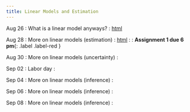 ```yaml
---
title: Linear Models and Estimation
---
```


Aug 26
: What is a linear model anyways? 
  : [html](https://jlacasa.github.io/stat705_fall2024/classes/day04_08262024)

Aug 28
: More on linear models (estimation)
  : [html](https://jlacasa.github.io/stat705_fall2024/classes/day05_08282024)
: [](#) 
  : **Assignment 1 due 6 pm**{: .label .label-red }

Aug 30
: More on linear models (uncertainty)
  : [](#)

Sep 02
: Labor day
  : 

Sep 04
: More on linear models (inference)
  : [](#)

Sep 06
: More on linear models (inference)
  : [](#)

Sep 08
: More on linear models (inference)
  : [](#)


  
